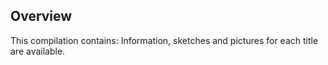 ## Overview

This compilation contains: Information, sketches and pictures for each title are available.